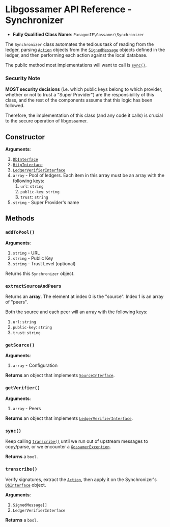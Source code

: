 # Libgossamer API Reference - Synchronizer

* **Fully Qualified Class Name**: `ParagonIE\Gossamer\Synchronizer`

The `Synchronizer` class automates the tedious task of reading from the ledger,
parsing [`Action`](Protocol/Action.md) objects from the
[`SignedMessage`](Protocol/SignedMessage.md) objects defined in the ledger, and
then performing each action against the local database.

The public method most implementations will want to call is [`sync()`](#sync).

### Security Note

**MOST security decisions** (i.e. which public keys belong to which provider,
whether or not to trust a "Super Provider") are the responsibility of this class,
and the rest of the components assume that this logic has been followed.

Therefore, the implementation of this class (and any code it calls) is crucial
to the secure operation of libgossamer.

## Constructor

**Arguments**:

1. [`DbInterface`](Interfaces/DbInterface.md)
2. [`HttpInterface`](Interfaces/HttpInterface.md)
3. [`LedgerVerifierInterface`](Interfaces/LedgerVerifierInterface.md)
4. `array` - Pool of ledgers. Each item in this array must be an array with the following keys:
   1. `url`: `string`
   2. `public-key`: `string`
   3. `trust`: `string`
5. `string` - Super Provider's name

## Methods

### `addToPool()`

**Arguments**:

1. `string` - URL
2. `string` - Public Key
3. `string` - Trust Level (optional)

Returns this `Synchronizer` object.

### `extractSourceAndPeers`

Returns an **array**. The element at index 0 is the "source". Index 1 is an array of "peers".

Both the source and each peer will an array with the following keys:

1. `url`: `string`
2. `public-key`: `string`
3. `trust`: `string`

### `getSource()`

**Arguments**:

1. `array` - Configuration

**Returns** an object that implements [`SourceInterface`](Interfaces/SourceInterface.md).

### `getVerifier()`

**Arguments**:

1. `array` - Peers

**Returns** an object that implements [`LedgerVerifierInterface`](Interfaces/LedgerVerifierInterface.md).

### `sync()`

Keep calling [`transcribe()`](#transcribe) until we run out of upstream messages to copy/parse,
or we encounter a [`GossamerException`](GossamerException.md).

**Returns** a `bool`.

### `transcribe()`

Verify signatures, extract the [`Action`](Protocol/Action.md), then apply it on
the Synchronizer's [`DbInterface`](Interfaces/DbInterface.md) object.

**Arguments**:

1. `SignedMessage[]`
2. `LedgerVerifierInterface`

**Returns** a `bool`.
